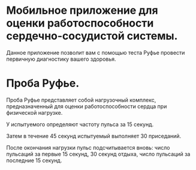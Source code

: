 # Мобильное приложение для оценки работоспособности сердечно-сосудистой системы.

Данное приложение позволит вам с помощью теста Руфье провести первичную диагностику вашего
здоровья.

# Проба Руфье.

Проба Руфье представляет собой нагрузочный комплекс, предназначенный для оценки работоспособности
сердца при физической нагрузке.

У испытуемого определяют частоту пульса за 15 секунд.

Затем в течение 45 секунд испытуемый выполняет 30 приседаний.

После окончания нагрузки пульс подсчитывается вновь: число пульсаций за первые 15 секунд, 30 секунд
отдыха, число пульсаций за последние 15 секунд.

# 
